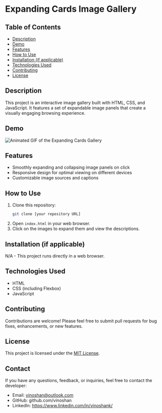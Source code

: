 # Expanding Cards Image Gallery

## Table of Contents

- [Description](#description)
- [Demo](#demo)
- [Features](#features)
- [How to Use](#how-to-use)
- [Installation (if applicable)](#installation)
- [Technologies Used](#technologies-used)
- [Contributing](#contributing)
- [License](#license)

## Description

This project is an interactive image gallery built with HTML, CSS, and JavaScript. It features a set of expandable image panels that create a visually engaging browsing experience.

## Demo

![Animated GIF of the Expanding Cards Gallery](./assets/demo.gif)

## Features

- Smoothly expanding and collapsing image panels on click
- Responsive design for optimal viewing on different devices
- Customizable image sources and captions

## How to Use

1. Clone this repository:
   ```bash
   git clone [your repository URL]
   ```
2. Open `index.html` in your web browser.
3. Click on the images to expand them and view the descriptions.

## Installation (if applicable)

N/A - This project runs directly in a web browser.

## Technologies Used

- HTML
- CSS (including Flexbox)
- JavaScript

## Contributing

Contributions are welcome! Please feel free to submit pull requests for bug fixes, enhancements, or new features.

## License

This project is licensed under the [MIT License](LICENSE).

## Contact

If you have any questions, feedback, or inquiries, feel free to contact the developer:

- Email: vinoshan@outlook.com
- GitHub: github.com/vinoshan
- LinkedIn: https://www.linkedin.com/in/vinoshank/
